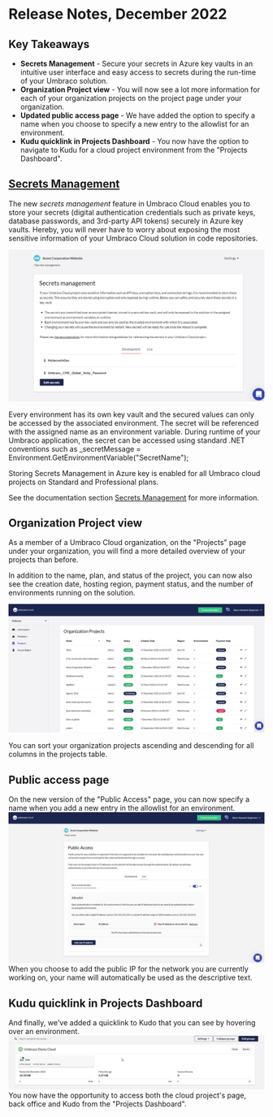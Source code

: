 # Release Notes, December 2022

## Key Takeaways

* **Secrets Management** - Secure your secrets in Azure key vaults in an intuitive user interface and easy access to secrets during the run-time of your Umbraco solution.
* **Organization Project view** - You will now see a lot more information for each of your organization projects on the project page under your organization.
* **Updated public access page** - We have added the option to specify a name when you choose to specify a new entry to the allowlist for an environment.
* **Kudu quicklink in Projects Dashboard** - You now have the option to navigate to Kudu for a cloud project environment from the "Projects Dashboard".

## [Secrets Management](../set-up/project-settings/secrets-management.md)

The new _secrets management_ feature in Umbraco Cloud enables you to store your secrets (digital authentication credentials such as private keys, database passwords, and 3rd-party API tokens) securely in Azure key vaults. Hereby, you will never have to worry about exposing the most sensitive information of your Umbraco Cloud solution in code repositories.

![SecretsManagementExample](images/SecretsManagementExample2.gif)

Every environment has its own key vault and the secured values can only be accessed by the associated environment. The secret will be referenced with the assigned name as an environment variable. During runtime of your Umbraco application, the secret can be accessed using standard .NET conventions such as
_secretMessage = Environment.GetEnvironmentVariable("SecretName");

Storing Secrets Management in Azure key is enabled for all Umbraco cloud projects on Standard and Professional plans. 

See the documentation section [Secrets Management](https://docs.umbraco.com/umbraco-cloud/set-up/project-settings/secrets-management) for more information.

## Organization Project view

As a member of a Umbraco Cloud organization, on the "Projects" page under your organization, you will find a more detailed overview of your projects than before.

In addition to the name, plan, and status of the project, you can now also see the creation date, hosting region, payment status, and the number of environments running on the solution.

![ProjectsDashboardHoverEnvironment](images/OrganizationProjects.png)

You can sort your organization projects ascending and descending for all columns in the projects table.

## Public access page

On the new version of the "Public Access" page, you can now specify a name when you add a new entry in the allowlist for an environment.
![PublicAccessV2](images/PublicAccessV2.gif)
When you choose to add the public IP for the network you are currently working on, your name will automatically be used as the descriptive text.


## Kudu quicklink in Projects Dashboard

And finally, we've added a quicklink to Kudo that you can see by hovering over an environment.
![Kudu](images/Kudu.gif)
You now have the opportunity to access both the cloud project's page, back office and Kudo from the "Projects Dashboard".
